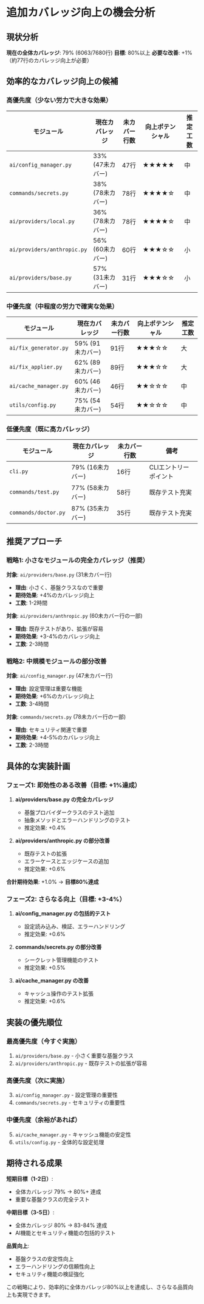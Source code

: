 # 追加カバレッジ向上の機会分析

## 現状分析

**現在の全体カバレッジ**: 79% (6063/7680行)
**目標**: 80%以上
**必要な改善**: +1%（約77行のカバレッジ向上が必要）

## 効率的なカバレッジ向上の候補

### 高優先度（少ない労力で大きな効果）

| モジュール | 現在カバレッジ | 未カバー行数 | 向上ポテンシャル | 推定工数 |
|-----------|---------------|-------------|-----------------|----------|
| `ai/config_manager.py` | 33% (47未カバー) | 47行 | ★★★★★ | 中 |
| `commands/secrets.py` | 38% (78未カバー) | 78行 | ★★★★☆ | 中 |
| `ai/providers/local.py` | 36% (78未カバー) | 78行 | ★★★★☆ | 中 |
| `ai/providers/anthropic.py` | 56% (60未カバー) | 60行 | ★★★☆☆ | 小 |
| `ai/providers/base.py` | 57% (31未カバー) | 31行 | ★★★☆☆ | 小 |

### 中優先度（中程度の労力で確実な効果）

| モジュール | 現在カバレッジ | 未カバー行数 | 向上ポテンシャル | 推定工数 |
|-----------|---------------|-------------|-----------------|----------|
| `ai/fix_generator.py` | 59% (91未カバー) | 91行 | ★★★☆☆ | 大 |
| `ai/fix_applier.py` | 62% (89未カバー) | 89行 | ★★★☆☆ | 大 |
| `ai/cache_manager.py` | 60% (46未カバー) | 46行 | ★★☆☆☆ | 中 |
| `utils/config.py` | 75% (54未カバー) | 54行 | ★★☆☆☆ | 中 |

### 低優先度（既に高カバレッジ）

| モジュール | 現在カバレッジ | 未カバー行数 | 備考 |
|-----------|---------------|-------------|------|
| `cli.py` | 79% (16未カバー) | 16行 | CLIエントリーポイント |
| `commands/test.py` | 77% (58未カバー) | 58行 | 既存テスト充実 |
| `commands/doctor.py` | 87% (35未カバー) | 35行 | 既存テスト充実 |

## 推奨アプローチ

### 戦略1: 小さなモジュールの完全カバレッジ（推奨）

**対象**: `ai/providers/base.py` (31未カバー行)

- **理由**: 小さく、基盤クラスなので重要
- **期待効果**: +4%のカバレッジ向上
- **工数**: 1-2時間

**対象**: `ai/providers/anthropic.py` (60未カバー行の一部)

- **理由**: 既存テストがあり、拡張が容易
- **期待効果**: +3-4%のカバレッジ向上
- **工数**: 2-3時間

### 戦略2: 中規模モジュールの部分改善

**対象**: `ai/config_manager.py` (47未カバー行)

- **理由**: 設定管理は重要な機能
- **期待効果**: +6%のカバレッジ向上
- **工数**: 3-4時間

**対象**: `commands/secrets.py` (78未カバー行の一部)

- **理由**: セキュリティ関連で重要
- **期待効果**: +4-5%のカバレッジ向上
- **工数**: 2-3時間

## 具体的な実装計画

### フェーズ1: 即効性のある改善（目標: +1%達成）

1. **ai/providers/base.py の完全カバレッジ**
   - 基盤プロバイダークラスのテスト追加
   - 抽象メソッドとエラーハンドリングのテスト
   - 推定効果: +0.4%

2. **ai/providers/anthropic.py の部分改善**
   - 既存テストの拡張
   - エラーケースとエッジケースの追加
   - 推定効果: +0.6%

**合計期待効果**: +1.0% → **目標80%達成**

### フェーズ2: さらなる向上（目標: +3-4%）

1. **ai/config_manager.py の包括的テスト**
   - 設定読み込み、検証、エラーハンドリング
   - 推定効果: +0.6%

2. **commands/secrets.py の部分改善**
   - シークレット管理機能のテスト
   - 推定効果: +0.5%

3. **ai/cache_manager.py の改善**
   - キャッシュ操作のテスト拡張
   - 推定効果: +0.6%

## 実装の優先順位

### 最高優先度（今すぐ実施）

1. `ai/providers/base.py` - 小さく重要な基盤クラス
2. `ai/providers/anthropic.py` - 既存テストの拡張が容易

### 高優先度（次に実施）

3. `ai/config_manager.py` - 設定管理の重要性
4. `commands/secrets.py` - セキュリティの重要性

### 中優先度（余裕があれば）

5. `ai/cache_manager.py` - キャッシュ機能の安定性
6. `utils/config.py` - 全体的な設定処理

## 期待される成果

**短期目標（1-2日）**:

- 全体カバレッジ 79% → 80%+ 達成
- 重要な基盤クラスの完全テスト

**中期目標（3-5日）**:

- 全体カバレッジ 80% → 83-84% 達成
- AI機能とセキュリティ機能の包括的テスト

**品質向上**:

- 基盤クラスの安定性向上
- エラーハンドリングの信頼性向上
- セキュリティ機能の検証強化

この戦略により、効率的に全体カバレッジ80%以上を達成し、さらなる品質向上も実現できます。
